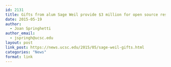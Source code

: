 ```yaml
---
id: 2131
title: Gifts from alum Sage Weil provide $3 million for open source research at UC Santa Cruz
date: 2015-05-19
author:
  - Joan Springhetti
author_email:
  - jspringh@ucsc.edu
layout: post
link_post: https://news.ucsc.edu/2015/05/sage-weil-gifts.html
categories: "News"
format: link
---
```

